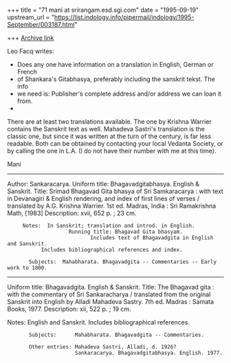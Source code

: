 +++
title = "71 mani at srirangam.esd.sgi.com"
date = "1995-09-19"
upstream_url = "https://list.indology.info/pipermail/indology/1995-September/003187.html"

+++
[Archive link](https://list.indology.info/pipermail/indology/1995-September/003187.html)

Leo Facq <Leofacq at msn.com> writes:
* Does any one have information on a translation in English, German or French 
* of Shankara's Gitabhasya, preferably including the sanskrit tekst. The info 
* we need is: Publisher's complete address and/or address we can loan it from.
* 

There are at least two translations available. The one by Krishna Warrier
contains the Sanskrit text as well.  Mahadeva Sastri's translation is the
classic one, but since it was written at the turn of the century, is far
less readable. Both can be obtained by contacting your local Vedanta Society,
or by calling the one in L.A. (I do not have their number with me at this
time).

Mani

---------------

Author:        Sankaracarya.
Uniform title: Bhagavadgitabhasya. English & Sanskrit.
Title:         Srimad Bhagavad Gita bhasya of Sri Samkaracarya : with text in
                 Devanagiri & English rendering, and index of first lines of
		                  verses / translated by A.G. Krishna
Warrier. 1st ed. Madras,
                 India : Sri Ramakrishna Math, [1983]
		 Description:   xvii, 652 p. ; 23 cm.

		 Notes:  In Sanskrit; translation and introd. in English.
		                Running title: Bhagavad Gita bhasyam.
				               Includes text of Bhagavadgita in English and Sanskrit.
               Includes bibliographical references and index.

	       Subjects:  Mahabharata. Bhagavadgita -- Commentaries -- Early work to 1800.

--------------

Uniform title: Bhagavadgita. English & Sanskrit.
Title:         The Bhagavad gita : with the commentary of Sri Sankaracharya /
                 translated from the original Sanskrit into English by Alladi
		                  Mahadeva Sastry. 7th ed. Madras : Samata
Books, 1977.
Description:   xii, 522 p. ; 19 cm.

Notes:         English and Sanskrit.
               Includes bibliographical references.

	       Subjects:      Mahabharata. Bhagavadgita -- Commentaries.

	       Other entries: Mahadeva Sastri, Alladi, d. 1926?
	                      Sankaracarya. Bhagavadgitabhasya. English. 1977.





